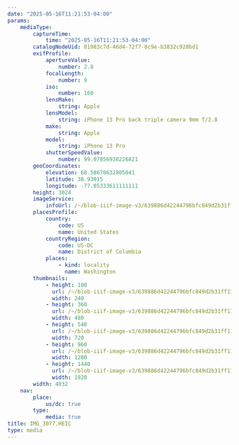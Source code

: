 ```yaml
---
date: "2025-05-16T11:21:53-04:00"
params:
    mediaType:
        captureTime:
            time: "2025-05-16T11:21:53-04:00"
        catalogNodeUid: 01983c7d-46d4-72f7-8c9e-b3832c928bd1
        exifProfile:
            apertureValue:
                number: 2.8
            focalLength:
                number: 9
            iso:
                number: 160
            lensMake:
                string: Apple
            lensModel:
                string: iPhone 13 Pro back triple camera 9mm f/2.8
            make:
                string: Apple
            model:
                string: iPhone 13 Pro
            shutterSpeedValue:
                number: 99.07856938226821
        geoCoordinates:
            elevation: 68.58678632805041
            latitude: 38.93015
            longitude: -77.05333611111111
        height: 3024
        imageService:
            infoUrl: /~/blob-iiif-image-v3/639886d42244796bfc849d2b31ff11a8b26ba4b061e7c357f993bf81a132eb39/info.json
        placesProfile:
            country:
                code: US
                name: United States
            countryRegion:
                code: US-DC
                name: District of Columbia
            places:
                - kind: locality
                  name: Washington
        thumbnails:
            - height: 180
              url: /~/blob-iiif-image-v3/639886d42244796bfc849d2b31ff11a8b26ba4b061e7c357f993bf81a132eb39/full/240%2C180/0/default.jpg
              width: 240
            - height: 360
              url: /~/blob-iiif-image-v3/639886d42244796bfc849d2b31ff11a8b26ba4b061e7c357f993bf81a132eb39/full/480%2C360/0/default.jpg
              width: 480
            - height: 540
              url: /~/blob-iiif-image-v3/639886d42244796bfc849d2b31ff11a8b26ba4b061e7c357f993bf81a132eb39/full/720%2C540/0/default.jpg
              width: 720
            - height: 960
              url: /~/blob-iiif-image-v3/639886d42244796bfc849d2b31ff11a8b26ba4b061e7c357f993bf81a132eb39/full/1280%2C960/0/default.jpg
              width: 1280
            - height: 1440
              url: /~/blob-iiif-image-v3/639886d42244796bfc849d2b31ff11a8b26ba4b061e7c357f993bf81a132eb39/full/1920%2C1440/0/default.jpg
              width: 1920
        width: 4032
    nav:
        place:
            us/dc: true
        type:
            media: true
title: IMG_3077.HEIC
type: media
---
```

